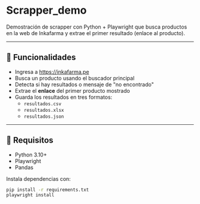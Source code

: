 # Scrapper_demo

Demostración de scrapper con Python + Playwright que busca productos en la web de Inkafarma y extrae el primer resultado (enlace al producto).

---

## 📌 Funcionalidades

- Ingresa a https://inkafarma.pe
- Busca un producto usando el buscador principal
- Detecta si hay resultados o mensaje de "no encontrado"
- Extrae el **enlace** del primer producto mostrado
- Guarda los resultados en tres formatos:
  - `resultados.csv`
  - `resultados.xlsx`
  - `resultados.json`

---

## 🧰 Requisitos

- Python 3.10+
- Playwright
- Pandas

Instala dependencias con:

```bash
pip install -r requirements.txt
playwright install
